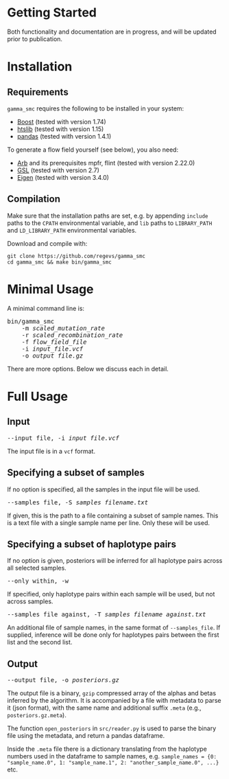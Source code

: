 # Getting Started

Both functionality and documentation are in progress, and will be updated prior to publication.

# Installation

## Requirements

`gamma_smc` requires the following to be installed in your system:

- [Boost](https://www.boost.org/) (tested with version 1.74)
- [htslib](https://github.com/samtools/htslib) (tested with version 1.15)
- [pandas](https://pandas.pydata.org/) (tested with version 1.4.1)

To generate a flow field yourself (see below), you also need:

- [Arb](https://arblib.org/) and its prerequisites mpfr, flint (tested with version 2.22.0)
- [GSL](https://www.gnu.org/software/gsl/) (tested with version 2.7)
- [Eigen](https://eigen.tuxfamily.org/) (tested with version 3.4.0)


## Compilation

Make sure that the installation paths are set, e.g. by appending `include` paths to the `CPATH` environmental variable, and `lib` paths to `LIBRARY_PATH` and `LD_LIBRARY_PATH` environmental variables.

Download and compile with:
```
git clone https://github.com/regevs/gamma_smc
cd gamma_smc && make bin/gamma_smc
```

# Minimal Usage

A minimal command line is:
<pre>
bin/gamma_smc 
    -m <i>scaled_mutation_rate</i> 
    -r <i>scaled_recombination_rate</i>
    -f <i>flow_field_file</i>
    -i <i>input_file.vcf</i>
    -o <i>output_file.gz</i>
</pre>

There are more options. Below we discuss each in detail.

# Full Usage
## Input
<pre>
--input_file, -i <i>input_file.vcf</i>
</pre>
The input file is in a `vcf` format.

## Specifying a subset of samples
If no option is specified, all the samples in the input file will be used.
<pre>
--samples_file, -S <i>samples_filename.txt</i>
</pre>
If given, this is the path to a file containing a subset of sample names. This is a text file with a single sample name per line. Only these will be used.

## Specifying a subset of haplotype pairs
If no option is given, posteriors will be inferred for all haplotype pairs across all selected samples.

<pre>
--only_within, -w
</pre>
If specified, only haplotype pairs within each sample will be used, but not across samples.
<pre>
--samples_file_against, -T <i>samples_filename_against.txt</i>
</pre>
An additional file of sample names, in the same format of `--samples_file`. If supplied, inference will be done only for haplotypes pairs between the first list and the second list.

## Output
<pre>
--output_file, -o <i>posteriors.gz</i>
</pre>
The output file is a binary, `gzip` compressed array of the alphas and betas inferred by the algorithm. It is accompanied by a file with metadata to parse it (json format), with the same name and additional suffix `.meta` (e.g., `posteriors.gz.meta`).

The function `open_posteriors` in `src/reader.py` is used to parse the binary file using the metadata, and return a pandas dataframe.

Inside the `.meta` file there is a dictionary translating from the haplotype numbers used in the dataframe to sample names, e.g. `sample_names = {0: "sample_name.0", 1: "sample_name.1", 2: "another_sample_name.0", ...}` etc.